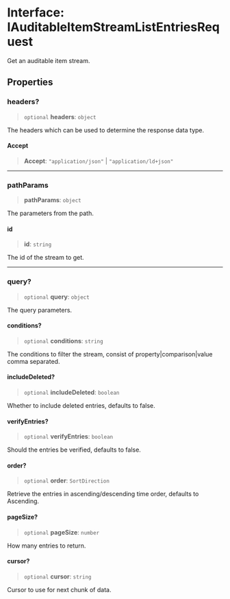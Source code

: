 # Interface: IAuditableItemStreamListEntriesRequest

Get an auditable item stream.

## Properties

### headers?

> `optional` **headers**: `object`

The headers which can be used to determine the response data type.

#### Accept

> **Accept**: `"application/json"` \| `"application/ld+json"`

***

### pathParams

> **pathParams**: `object`

The parameters from the path.

#### id

> **id**: `string`

The id of the stream to get.

***

### query?

> `optional` **query**: `object`

The query parameters.

#### conditions?

> `optional` **conditions**: `string`

The conditions to filter the stream, consist of property|comparison|value comma separated.

#### includeDeleted?

> `optional` **includeDeleted**: `boolean`

Whether to include deleted entries, defaults to false.

#### verifyEntries?

> `optional` **verifyEntries**: `boolean`

Should the entries be verified, defaults to false.

#### order?

> `optional` **order**: `SortDirection`

Retrieve the entries in ascending/descending time order, defaults to Ascending.

#### pageSize?

> `optional` **pageSize**: `number`

How many entries to return.

#### cursor?

> `optional` **cursor**: `string`

Cursor to use for next chunk of data.
